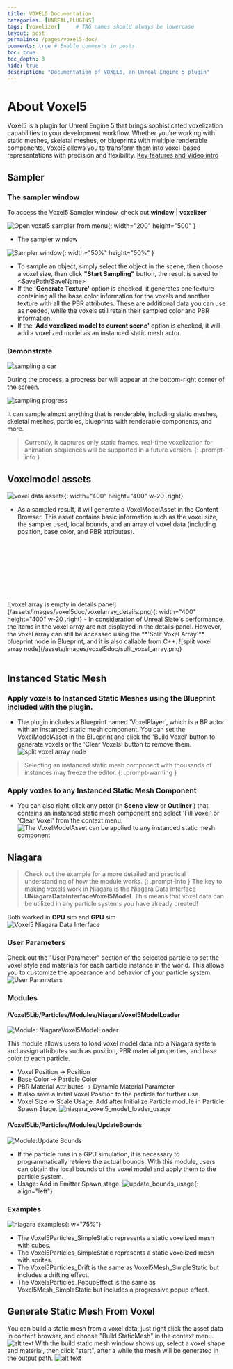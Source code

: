 ```yaml
---
title: VOXEL5 Documentation
categories: [UNREAL,PLUGINS]
tags: [voxelizer]     # TAG names should always be lowercase
layout: post
permalink: /pages/voxel5-doc/
comments: true # Enable comments in posts.
toc: true
toc_depth: 3
hide: true
description: "Documentation of VOXEL5, an Unreal Engine 5 plugin"
---
```


# About Voxel5
Voxel5 is a plugin for Unreal Engine 5 that brings sophisticated voxelization capabilities to your development workflow. Whether you're working with static meshes, skeletal meshes, or blueprints with multiple renderable components, Voxel5 allows you to transform them into voxel-based representations with precision and flexibility. [Key features and Video intro](/posts/Voxel5/)
## Sampler
### The sampler window
To access the Voxel5 Sampler window, check out **window** | **voxelizer**

![Open voxel5 sampler from menu](/assets/images/voxel5doc/menu.jpg){: width="200" height="500" }

- The sampler window

![Sampler window](/assets/images/voxel5doc/window.jpg){: width="50%" height="50%" }

- To sample an object, simply select the object in the scene, then choose a voxel size, then click **"Start Sampling"** button, the result is saved to <SavePath/SaveName>
- If the **'Generate Texture'** option is checked, it generates one texture containing all the base color information for the voxels and another texture with all the PBR attributes. These are additional data you can use as needed, while the voxels still retain their sampled color and PBR information.
- If the **'Add voxelized model to current scene'** option is checked, it will add a voxelized model as an instanced static mesh actor.
### Demonstrate

![sampling a car](/assets/images/voxel5doc/sample_a_car.gif)

During the process, a progress bar will appear at the bottom-right corner of the screen.

![sampling progress](/assets/images/voxel5doc/sampling_progress.png)

It can sample almost anything that is renderable, including static meshes, skeletal meshes, particles, blueprints with renderable components, and more.

> Currently, it captures only static frames, real-time voxelization for animation sequences will be supported in a future version.
{: .prompt-info }

## Voxelmodel assets

![voxel data assets](/assets/images/voxel5doc/voxeldata.png){: width="400" height="400" w-20 .right}
- As a sampled result, it will generate a VoxelModelAsset in the Content Browser. This asset contains basic information such as the voxel size, the sampler used, local bounds, and an array of voxel data (including position, base color, and PBR attributes).
<br>
<br>
<br>
<br>
<br>
<br>
<br>
<br>
![voxel array is empty in details panel](/assets/images/voxel5doc/voxelarray_details.png){: width="400" height="400" w-20 .right}
- In consideration of Unreal Slate's performance, the items in the voxel array are not displayed in the details panel. However, the voxel array can still be accessed using the **'Split Voxel Array'** blueprint node in Blueprint, and it is also callable from C++.
![split voxel array node](/assets/images/voxel5doc/split_voxel_array.png)
<br>
<br>

## Instanced Static Mesh
### Apply voxels to Instanced Static Meshes using the Blueprint included with the plugin.
- The plugin includes a Blueprint named 'VoxelPlayer', which is a BP actor with an instanced static mesh component. You can set the VoxelModelAsset in the Blueprint and click the 'Build Voxel' button to generate voxels or the 'Clear Voxels' button to remove them.
![split voxel array node](/assets/images/voxel5doc/voxelplayer_demo.gif)



> Selecting an instanced static mesh component with thousands of instances may freeze the editor.
{: .prompt-warning }
### Apply voxles to any Instanced Static Mesh Component
- You can also right-click any actor (in **Scene view** or **Outliner** ) that contains an instanced static mesh component and select 'Fill Voxel' or 'Clear Voxel' from the context menu.
![The VoxelModelAsset can be applied to any instanced static mesh component](/assets/images/voxel5doc/context_menu_example.gif)

## Niagara
> Check out the example for a more detailed and practical understanding of how the module works.
{: .prompt-info }
The key to making voxels work in Niagara is the Niagara Data Interface **UNiagaraDataInterfaceVoxel5Model**. This means that voxel data can be utilized in any particle systems you have already created!

Both worked in **CPU** sim and **GPU** sim
<br>
![Voxel5 Niagara Data Interface](/assets/images/voxel5doc/voxel5_ndi.png)

### User Parameters
Check out the "User Parameter" section of the selected particle to set the voxel style and materials for each particle instance in the world. This allows you to customize the appearance and behavior of your particle system.
![User Parameters](/assets/images/voxel5doc/user_parameters.png)

### Modules
#### /Voxel5Lib/Particles/Modules/NiagaraVoxel5ModelLoader

![Module: NiagaraVoxel5ModelLoader](/assets/images/voxel5doc/niagara_voxel5_model_loader.png)

This module allows users to load voxel model data into a Niagara system and assign attributes such as position, PBR material properties, and base color to each particle.
- Voxel Position -> Position
- Base Color -> Particle Color
- PBR Material Attributes -> Dynamic Material Parameter
- It also save a Initial Voxel Position to the particle for further use.
- Voxel Size -> Scale
Usage: Add after Initialize Particle module in Particle Spawn Stage. ![niagara_voxel5_model_loader_usage](/assets/images/voxel5doc/niagara_voxel5_model_loader_usage.png)

#### /Voxel5Lib/Particles/Modules/UpdateBounds
![Module:Update Bounds](/assets/images/voxel5doc/update_bounds.png)
- If the particle runs in a GPU simulation, it is necessary to programmatically retrieve the actual bounds. With this module, users can obtain the local bounds of the voxel model and apply them to the particle system.
- Usage: Add in Emitter Spawn stage. ![update_bounds_usage](/assets/images/voxel5doc/update_bounds_usage.png){: align="left"}
### Examples


![niagara examples](/assets/images/voxel5doc/niagara_templates.png){: w="75%"}

  - The Voxel5Particles_SimpleStatic represents a static voxelized mesh with cubes.
  - The Voxel5Particles_SimpleStatic represents a static voxelized mesh with sprites.
  - The Voxel5Particles_Drift is the same as Voxel5Mesh_SimpleStatic but includes a drifting effect.
  - The Voxel5Particles_PopupEffect is the same as Voxel5Mesh_SimpleStatic but includes a progressive popup effect.

## Generate Static Mesh From Voxel
You can build a static mesh from a voxel data, just right click the asset data in content browser, and choose "Build StaticMesh" in the context menu.
![alt text](../assets/images/voxel5doc/build-static-mesh-menu.png)
With the build static mesh window shows up, select a voxel shape and material, then click "start", after a while the mesh will be generated in the output path.
![alt text](../assets/images/voxel5doc/build-static-menh-window.png)
<script> fetch('https://fancyzero.com/pvcounter/'+encodeURIComponent(window.location.pathname), { method: 'GET' });</script>
